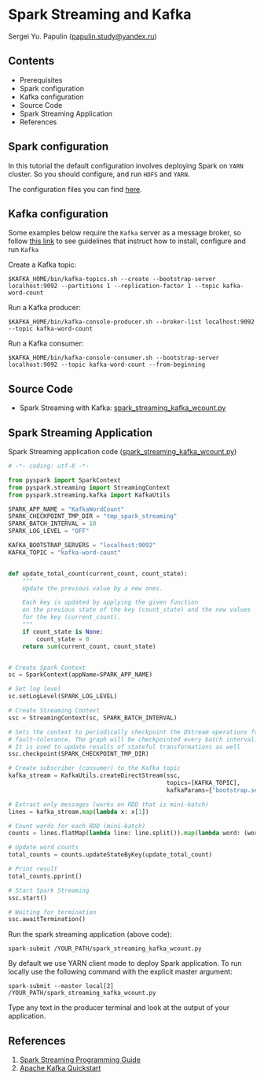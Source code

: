 # Spark Streaming and Kafka

Sergei Yu. Papulin (papulin.study@yandex.ru)

## Contents

- Prerequisites
- Spark configuration
- Kafka configuration
- Source Code
- Spark Streaming Application
- References

## Spark configuration

In this tutorial the default configuration involves deploying Spark on `YARN` cluster. So you should configure, and run `HDFS` and `YARN`.

The configuration files you can find [here](https://github.com/BigDataProcSystems/Spark/blob/master/docs/spark_basics.md).

## Kafka configuration

Some examples below require the `Kafka` server as a message broker, so follow [this link](https://github.com/BigDataProcSystems/Spark/blob/master/docs/kafka_basics.md) to see guidelines that instruct how to install, configure and run `Kafka`

Create a Kafka topic:

`$KAFKA_HOME/bin/kafka-topics.sh --create --bootstrap-server localhost:9092 --partitions 1 --replication-factor 1 --topic kafka-word-count`

Run a Kafka producer:

`$KAFKA_HOME/bin/kafka-console-producer.sh --broker-list localhost:9092 --topic kafka-word-count`

Run a Kafka consumer:

`$KAFKA_HOME/bin/kafka-console-consumer.sh --bootstrap-server localhost:9092 --topic kafka-word-count --from-beginning`

## Source Code

- Spark Streaming with Kafka: [spark_streaming_kafka_wcount.py](../projects/kakfastreaming/spark_streaming_kafka_wcount.py)

## Spark Streaming Application

Spark Streaming application code ([spark_streaming_kafka_wcount.py](../projects/kakfastreaming/spark_streaming_kafka_wcount.py))

```python
# -*- coding: utf-8 -*-

from pyspark import SparkContext
from pyspark.streaming import StreamingContext
from pyspark.streaming.kafka import KafkaUtils

SPARK_APP_NAME = "KafkaWordCount"
SPARK_CHECKPOINT_TMP_DIR = "tmp_spark_streaming"
SPARK_BATCH_INTERVAL = 10
SPARK_LOG_LEVEL = "OFF"

KAFKA_BOOTSTRAP_SERVERS = "localhost:9092"
KAFKA_TOPIC = "kafka-word-count"


def update_total_count(current_count, count_state):
    """
    Update the previous value by a new ones.

    Each key is updated by applying the given function 
    on the previous state of the key (count_state) and the new values 
    for the key (current_count).
    """
    if count_state is None:
        count_state = 0
    return sum(current_count, count_state)


# Create Spark Context
sc = SparkContext(appName=SPARK_APP_NAME)

# Set log level
sc.setLogLevel(SPARK_LOG_LEVEL)

# Create Streaming Context
ssc = StreamingContext(sc, SPARK_BATCH_INTERVAL)

# Sets the context to periodically checkpoint the DStream operations for master
# fault-tolerance. The graph will be checkpointed every batch interval.
# It is used to update results of stateful transformations as well
ssc.checkpoint(SPARK_CHECKPOINT_TMP_DIR)

# Create subscriber (consumer) to the Kafka topic
kafka_stream = KafkaUtils.createDirectStream(ssc,
                                             topics=[KAFKA_TOPIC],
                                             kafkaParams={"bootstrap.servers": KAFKA_BOOTSTRAP_SERVERS})

# Extract only messages (works on RDD that is mini-batch)
lines = kafka_stream.map(lambda x: x[1])

# Count words for each RDD (mini-batch)
counts = lines.flatMap(lambda line: line.split()).map(lambda word: (word, 1)).reduceByKey(lambda x1, x2: x1 + x2)

# Update word counts
total_counts = counts.updateStateByKey(update_total_count)

# Print result
total_counts.pprint()

# Start Spark Streaming
ssc.start()

# Waiting for termination
ssc.awaitTermination()

```

Run the spark streaming application (above code):

`spark-submit /YOUR_PATH/spark_streaming_kafka_wcount.py`

By default we use YARN client mode to deploy Spark application. To run locally use the following command with the explicit master argument:

`spark-submit --master local[2] /YOUR_PATH/spark_streaming_kafka_wcount.py`

Type any text in the producer terminal and look at the output of your application.

## References

1. [Spark Streaming Programming Guide](https://spark.apache.org/docs/2.4.0/streaming-programming-guide.html)
2. [Apache Kafka Quickstart](https://kafka.apache.org/quickstart)
